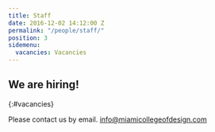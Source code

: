 ```yaml
---
title: Staff
date: 2016-12-02 14:12:00 Z
permalink: "/people/staff/"
position: 3
sidemenu:
  vacancies: Vacancies
---
```


## We are hiring!
{:#vacancies}

Please contact us by email.
[info@miamicollegeofdesign.com](mailto:info@miamicollegeofdesign.com)